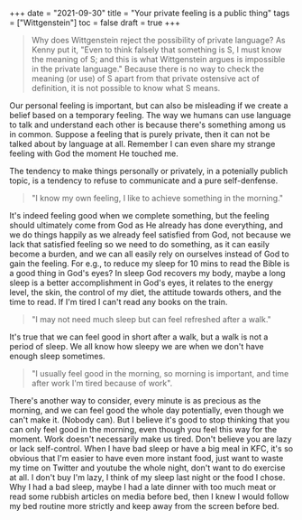 +++ 
date = "2021-09-30"
title = "Your private feeling is a public thing"
tags = ["Wittgenstein"]
toc = false
draft = true
+++

> Why does Wittgenstein reject the possibility of private language?
> As Kenny put it, "Even to think falsely that something is S, I must know the meaning of S; and this is what Wittgenstein argues is impossible in the private language." Because there is no way to check the meaning (or use) of S apart from that private ostensive act of definition, it is not possible to know what S means.

Our personal feeling is important, but can also be misleading if we create a belief based on a temporary feeling. The way we humans can use language to talk and understand each other is because there's something among us in common. Suppose a feeling that is purely private, then it can not be talked about by language at all. Remember I can even share my strange feeling with God the moment He touched me.

The tendency to make things personally or privately, in a potenially publich topic, is a tendency to refuse to communicate and a pure self-denfense.

> "I know my own feeling, I like to achieve something in the morning."

It's indeed feeling good when we complete something, but the feeling should ultimately come from God as He already has done everything, and we do things happily as we already feel satisfied from God, not because we lack that satisfied feeling so we need to do something, as it can easily become a burden, and we can all easily rely on ourselves instead of God to gain the feeling. For e.g., to reduce my sleep for 10 mins to read the Bible is a good thing in God's eyes? In sleep God recovers my body, maybe a long sleep is a better accomplishment in God's eyes, it relates to the energy level, the skin, the control of my diet, the attitude towards others, and the time to read. If I'm tired I can't read any books on the train.

> "I may not need much sleep but can feel refreshed after a walk." 

It's true that we can feel good in short after a walk, but a walk is not a period of sleep. We all know how sleepy we are when we don't have enough sleep sometimes.

> "I usually feel good in the morning, so morning is important, and time after work I'm tired because of work". 

There's another way to consider, every minute is as precious as the morning, and we can feel good the whole day potentially, even though we can't make it. (Nobody can). 
But I believe it's good to stop thinking that you can only feel good in the morning, even though you feel this way for the moment. Work doesn't necessarily make us tired. Don't believe you are lazy or lack self-control. When I have bad sleep or have a big meal in KFC, it's so obvious that I'm easier to have even more instant food, just want to waste my time on Twitter and youtube the whole night, don't want to do exercise at all. I don't buy I'm lazy, I think of my sleep last night or the food I chose. Why I had a bad sleep, maybe I had a late dinner with too much meat or read some rubbish articles on media before bed, then I knew I would follow my bed routine more strictly and keep away from the screen before bed.
